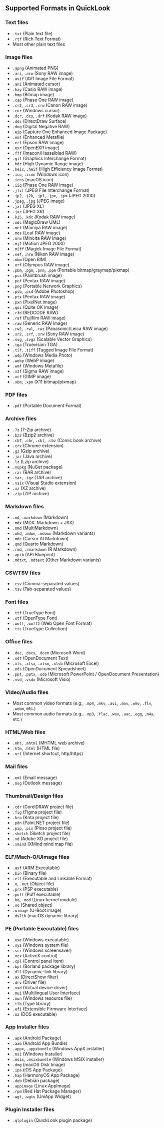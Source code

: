 

## Supported Formats in QuickLook

### Text files
- `.txt` (Plain text file)
- `.rtf` (Rich Text Format)
- Most other plain text files

### Image files
- `.apng` (Animated PNG)
- `.ari`, `.arw` (Sony RAW image)
- `.avif` (AV1 Image File Format)
- `.ani` (Animated cursor)
- `.bay` (Casio RAW image)
- `.bmp` (Bitmap image)
- `.cap` (Phase One RAW image)
- `.cr2`, `.cr3`, `.crw` (Canon RAW image)
- `.cur` (Windows cursor)
- `.dcr`, `.dcs`, `.drf` (Kodak RAW image)
- `.dds` (DirectDraw Surface)
- `.dng` (Digital Negative RAW)
- `.eip` (Capture One Enhanced Image Package)
- `.emf` (Enhanced Metafile)
- `.erf` (Epson RAW image)
- `.exr` (OpenEXR image)
- `.fff` (Imacon/Hasselblad RAW)
- `.gif` (Graphics Interchange Format)
- `.hdr` (High Dynamic Range image)
- `.heic`, `.heif` (High Efficiency Image Format)
- `.ico`, `.icon` (Windows icon)
- `.icns` (macOS icon)
- `.iiq` (Phase One RAW image)
- `.jfif` (JPEG File Interchange Format)
- `.jp2`, `.j2k`, `.jpf`, `.jpx`, `.jpm` (JPEG 2000)
- `.jpeg`, `.jpg` (JPEG image)
- `.jxl` (JPEG XL)
- `.jxr` (JPEG XR)
- `.k25`, `.kdc` (Kodak RAW image)
- `.mdc` (MagicDraw UML)
- `.mef` (Mamiya RAW image)
- `.mos` (Leaf RAW image)
- `.mrw` (Minolta RAW image)
- `.mj2` (Motion JPEG 2000)
- `.miff` (Magick Image File Format)
- `.nef`, `.nrw` (Nikon RAW image)
- `.obm` (Open BIM)
- `.orf` (Olympus RAW image)
- `.pbm`, `.pgm`, `.pnm`, `.ppm` (Portable bitmap/graymap/pixmap)
- `.pcx` (Paintbrush image)
- `.pef` (Pentax RAW image)
- `.png` (Portable Network Graphics)
- `.psb`, `.psd` (Adobe Photoshop)
- `.ptx` (Pentax RAW image)
- `.pxn` (PixelNet image)
- `.qoi` (Quite OK Image)
- `.r3d` (REDCODE RAW)
- `.raf` (Fujifilm RAW image)
- `.raw` (Generic RAW image)
- `.rw2`, `.rwl`, `.rwz` (Panasonic/Leica RAW image)
- `.sr2`, `.srf`, `.srw` (Sony RAW image)
- `.svg`, `.svgz` (Scalable Vector Graphics)
- `.tga` (Truevision TGA)
- `.tif`, `.tiff` (Tagged Image File Format)
- `.wdp` (Windows Media Photo)
- `.webp` (WebP image)
- `.wmf` (Windows Metafile)
- `.x3f` (Sigma RAW image)
- `.xcf` (GIMP image)
- `.xbm`, `.xpm` (X11 bitmap/pixmap)

### PDF files
- `.pdf` (Portable Document Format)

### Archive files
- `.7z` (7-Zip archive)
- `.bz2` (Bzip2 archive)
- `.cb7`, `.cbr`, `.cbt`, `.cbz` (Comic book archive)
- `.crx` (Chrome extension)
- `.gz` (Gzip archive)
- `.jar` (Java archive)
- `.lz` (Lzip archive)
- `.nupkg` (NuGet package)
- `.rar` (RAR archive)
- `.tar`, `.tgz` (TAR archive)
- `.vsix` (Visual Studio extension)
- `.xz` (XZ archive)
- `.zip` (ZIP archive)

### Markdown files
- `.md`, `.markdown` (Markdown)
- `.mdx` (MDX: Markdown + JSX)
- `.mmd` (MultiMarkdown)
- `.mkd`, `.mdwn`, `.mdown` (Markdown variants)
- `.mdc` (Cursor AI Markdown)
- `.qmd` (Quarto Markdown)
- `.rmd`, `.rmarkdown` (R Markdown)
- `.apib` (API Blueprint)
- `.mdtxt`, `.mdtext` (Other Markdown variants)

### CSV/TSV files
- `.csv` (Comma-separated values)
- `.tsv` (Tab-separated values)

### Font files
- `.ttf` (TrueType Font)
- `.otf` (OpenType Font)
- `.woff`, `.woff2` (Web Open Font Format)
- `.ttc` (TrueType Collection)

### Office files
- `.doc`, `.docx`, `.docm` (Microsoft Word)
- `.odt` (OpenDocument Text)
- `.xls`, `.xlsx`, `.xlsm`, `.xlsb` (Microsoft Excel)
- `.ods` (OpenDocument Spreadsheet)
- `.ppt`, `.pptx`, `.odp` (Microsoft PowerPoint / OpenDocument Presentation)
- `.vsd`, `.vsdx` (Microsoft Visio)

### Video/Audio files
- Most common video formats (e.g., `.mp4`, `.mkv`, `.avi`, `.mov`, `.wmv`, `.flv`, `.webm`, etc.)
- Most common audio formats (e.g., `.mp3`, `.flac`, `.wav`, `.aac`, `.ogg`, `.m4a`, etc.)

### HTML/Web files
- `.mht`, `.mhtml` (MHTML web archive)
- `.htm`, `.html` (HTML file)
- `.url` (Internet shortcut, http/https)

### Mail files
- `.eml` (Email message)
- `.msg` (Outlook message)

### Thumbnail/Design files
- `.cdr` (CorelDRAW project file)
- `.fig` (Figma project file)
- `.kra` (Krita project file)
- `.pdn` (Paint.NET project file)
- `.pip`, `.pix` (Pixso project file)
- `.sketch` (Sketch project file)
- `.xd` (Adobe XD project file)
- `.xmind` (XMind mind map file)

### ELF/Mach-O/UImage files
- `.axf` (ARM Executable)
- `.bin` (Binary file)
- `.elf` (Executable and Linkable Format)
- `.o`, `.out` (Object file)
- `.prx` (PSP executable)
- `.puff` (Puff executable)
- `.ko`, `.mod` (Linux kernel module)
- `.so` (Shared object)
- `.uimage` (U-Boot image)
- `.dylib` (macOS dynamic library)

### PE (Portable Executable) files
- `.exe` (Windows executable)
- `.sys` (Windows system file)
- `.scr` (Windows screensaver)
- `.ocx` (ActiveX control)
- `.cpl` (Control panel item)
- `.bpl` (Borland package library)
- `.dll` (Dynamic-link library)
- `.ax` (DirectShow filter)
- `.drv` (Driver file)
- `.vxd` (Virtual device driver)
- `.mui` (Multilingual User Interface)
- `.mun` (Windows resource file)
- `.tlb` (Type library)
- `.efi` (Extensible Firmware Interface)
- `.mz` (DOS executable)

### App Installer files
- `.apk` (Android Package)
- `.aab` (Android App Bundle)
- `.appx`, `.appxbundle` (Windows AppX installer)
- `.msi` (Windows Installer)
- `.msix`, `.msixbundle` (Windows MSIX installer)
- `.dmg` (macOS Disk Image)
- `.ipa` (iOS App Package)
- `.hap` (HarmonyOS App Package)
- `.deb` (Debian package)
- `.appimage` (Linux AppImage)
- `.rpm` (Red Hat Package Manager)
- `.wgt`, `.wgtu` (UniApp Widget)

### Plugin Installer files
- `.qlplugin` (QuickLook plugin package)
